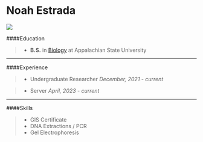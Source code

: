 Noah Estrada
====

<img src="/IMG_9228 2.jpg">


####Education
>- **B.S.** in [Biology](https://biology.appstate.edu/) at Appalachian State University 

----
####Experience
>- Undergraduate Researcher
*December, 2021 - current*

>- Server
*April, 2023 - current*

----
####Skills
>- GIS Certificate
>- DNA Extractions / PCR
>- Gel Electrophoresis
